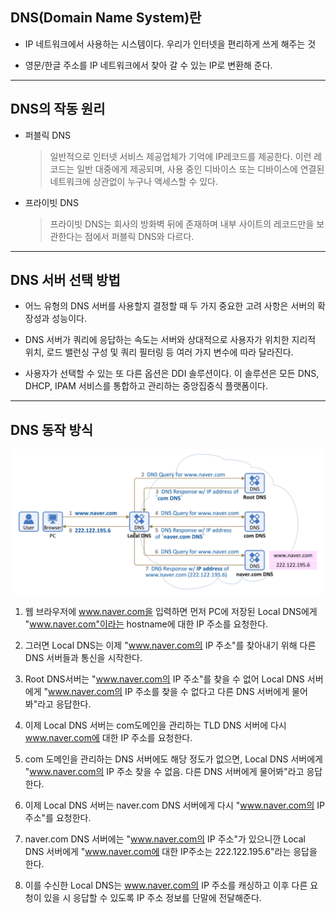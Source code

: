 ## DNS(Domain Name System)란

* IP 네트워크에서 사용하는 시스템이다. 우리가 인터넷을 편리하게 쓰게 해주는 것

* 영문/한글 주소를 IP 네트워크에서 찾아 갈 수 있는 IP로 변환해 준다.
---
## DNS의 작동 원리

* 퍼블릭 DNS
    > 일반적으로 인터넷 서비스 제공업체가 기억에 IP레코드를 제공한다. 이런 레코드는 일반 대중에게 제공되며, 사용 중인 디바이스 또는 디바이스에 연결된 네트워크에 상관없이 누구나 액세스할 수 있다.

* 프라이빗 DNS
    > 프라이빗 DNS는 회사의 방화벽 뒤에 존재하며 내부 사이트의 레코드만을 보관한다는 점에서 퍼블릭 DNS와 다르다.
---
## DNS 서버 선택 방법

* 어느 유형의 DNS 서버를 사용할지 결정할 때 두 가지 중요한 고려 사항은 서버의 확장성과 성능이다.

* DNS 서버가 쿼리에 응답하는 속도는 서버와 상대적으로 사용자가 위치한 지리적 위치, 로드 밸런싱 구성 및 쿼리 필터링 등 여러 가지 변수에 따라 달라진다.

* 사용자가 선택할 수 있는 또 다른 옵션은 DDI 솔루션이다. 이 솔루션은 모든 DNS, DHCP, IPAM 서비스를 통합하고 관리하는 중앙집중식 플랫폼이다.
---
## DNS 동작 방식

![Alt text](image-4.png)

1. 웹 브라우저에 www.naver.com을 입력하면 먼저 PC에 저장된 Local DNS에게 "www.naver.com"이라는 hostname에 대한 IP 주소를 요청한다.

2. 그러면 Local DNS는 이제 "www.naver.com의 IP 주소"를 찾아내기 위해 다른 DNS 서버들과 통신을 시작한다.

3. Root DNS서버는 "www.naver.com의 IP 주소"를 찾을 수 없어 Local DNS 서버에게 "www.naver.com의 IP 주소를 찾을 수 없다고 다른 DNS 서버에게 물어봐"라고 응답한다.

4. 이제 Local DNS 서버는 com도메인을 관리하는 TLD DNS 서버에 다시 www.naver.com에 대한 IP 주소를 요청한다.

5. com 도메인을 관리하는 DNS 서버에도 해당 정도가 없으면, Local DNS 서버에게 "www.naver.com의 IP 주소 찾을 수 없음. 다른 DNS 서버에게 물어봐"라고 응답한다.

6. 이제 Local DNS 서버는 naver.com DNS 서버에게 다시 "www.naver.com의 IP 주소"를 요청한다.

7. naver.com DNS 서버에는 "www.naver.com의 IP 주소"가 있으니깐 Local DNS 서버에게 "www.naver.com에 대한 IP주소는 222.122.195.6"라는 응답을 한다.

8. 이를 수신한 Local DNS는 www.naver.com의 IP 주소를 캐싱하고 이후 다른 요청이 있을 시 응답할 수 있도록 IP 주소 정보를 단말에 전달해준다.
